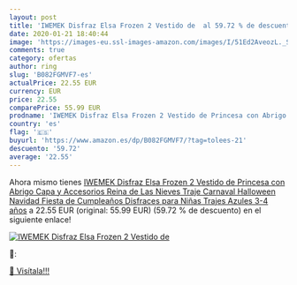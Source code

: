 ```yaml
---
layout: post
title: 'IWEMEK Disfraz Elsa Frozen 2 Vestido de  al 59.72 % de descuento'
date: 2020-01-21 18:40:44
image: 'https://images-eu.ssl-images-amazon.com/images/I/51Ed2AveozL._SL200_.jpg'
comments: true
category: ofertas
author: ring
slug: 'B082FGMVF7-es'
actualPrice: 22.55 EUR
currency: EUR
price: 22.55
comparePrice: 55.99 EUR
prodname: 'IWEMEK Disfraz Elsa Frozen 2 Vestido de Princesa con Abrigo Capa y Accesorios Reina de Las Nieves Traje Carnaval Halloween Navidad Fiesta de Cumpleaños Disfraces para Niñas Trajes Azules 3-4 años'
country: 'es'
flag: '🇪🇸'
buyurl: 'https://www.amazon.es/dp/B082FGMVF7/?tag=tolees-21'
descuento: '59.72'
average: '22.55'
---
```


Ahora mismo tienes [IWEMEK Disfraz Elsa Frozen 2 Vestido de Princesa con Abrigo Capa y Accesorios Reina de Las Nieves Traje Carnaval Halloween Navidad Fiesta de Cumpleaños Disfraces para Niñas Trajes Azules 3-4 años](https://www.amazon.es/dp/B082FGMVF7/?tag=tolees-21) a 22.55 EUR (original: 55.99 EUR) (59.72 %  de descuento) en el siguiente enlace!

[![IWEMEK Disfraz Elsa Frozen 2 Vestido de ](https://images-eu.ssl-images-amazon.com/images/I/51Ed2AveozL._SL200_.jpg)](https://www.amazon.es/dp/B082FGMVF7/?tag=tolees-21)

🔎:


[🛒 Visítala!!!](https://www.amazon.es/dp/B082FGMVF7/?tag=tolees-21)
